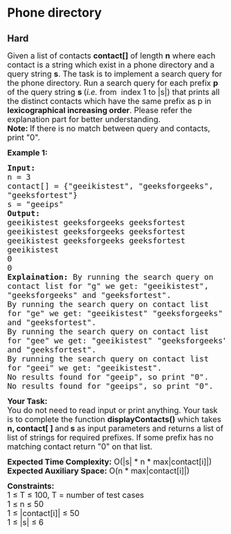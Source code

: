 # Phone directory
## Hard
<div class="problems_problem_content__Xm_eO"><p><span style="font-size:18px">Given a list of contacts <strong>contact[]</strong>&nbsp;of length <strong>n</strong>&nbsp;where each contact is a string which exist in a phone directory and a query string <strong>s</strong>. The task is to implement a search query for the phone directory. Run a search query for each prefix <strong>p</strong> of the query string <strong>s&nbsp;</strong>(<em>i.e.</em> from&nbsp; index 1 to |s|) that prints all the distinct contacts which have the same prefix as p&nbsp;in <strong>lexicographical increasing&nbsp;order</strong>.&nbsp;Please refer the explanation part for better understanding.</span><br>
<span style="font-size:18px"><strong>Note: </strong>If there is no match between query and contacts, print "0".</span></p>

<p><strong><span style="font-size:18px">Example 1:</span></strong></p>

<pre><span style="font-size:18px"><strong>Input:</strong> 
n = 3
contact[] = {"geeikistest", "geeksforgeeks", 
"geeksfortest"}
s = "geeips"
<strong>Output:</strong>
geeikistest geeksforgeeks geeksfortest
geeikistest geeksforgeeks geeksfortest
geeikistest geeksforgeeks geeksfortest
geeikistest
0
0
<strong>Explaination:</strong> By running the search query on 
contact list for "g" we get: "geeikistest", 
"geeksforgeeks" and "geeksfortest".
By running the search query on contact list 
for "ge" we get: "geeikistest" "geeksforgeeks"
and "geeksfortest".
By running the search query on contact list 
for "gee" we get: "geeikistest" "geeksforgeeks"
and "geeksfortest".
By running the search query on contact list 
for "geei" we get: "geeikistest".
No results found for "geeip", so print "0". 
No results found for "geeips", so print "0".</span></pre>

<p><span style="font-size:18px"><strong>Your Task:</strong><br>
You&nbsp;do not need to read input or print anything. Your task is to complete the function <strong>displayContacts()</strong> which takes <strong>n, contact[ ] </strong>and<strong> s</strong> as input parameters and returns a list of list of strings for required prefixes. If some prefix has no matching contact return&nbsp;"0" on that list.</span></p>

<p><span style="font-size:18px"><strong>Expected Time Complexity:</strong> O(|s| * n * max|contact[i]|)<br>
<strong>Expected Auxiliary Space:</strong> O(n * max|contact[i]|)</span></p>

<p><span style="font-size:18px"><strong>Constraints:</strong><br>
1 ≤ T&nbsp;≤ 100, T = number of test cases<br>
1 ≤&nbsp;n ≤&nbsp;50<br>
1 ≤ |contact[i]| ≤&nbsp;50<br>
1 ≤&nbsp;|s| ≤&nbsp;6&nbsp;</span></p>
</div>